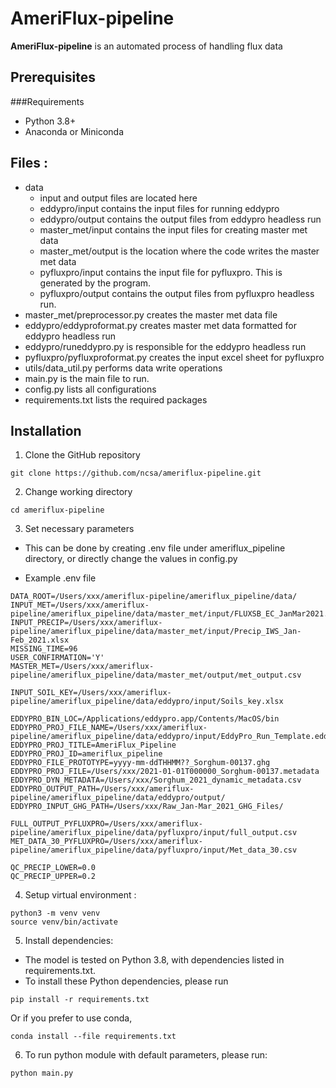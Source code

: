 # AmeriFlux-pipeline

**AmeriFlux-pipeline** is an automated process of handling flux data

## Prerequisites

###Requirements
- Python 3.8+
- Anaconda or Miniconda

## Files :
- data
  - input and output files are located here
  - eddypro/input contains the input files for running eddypro
  - eddypro/output contains the output files from eddypro headless run
  - master_met/input contains the input files for creating master met data
  - master_met/output is the location where the code writes the master met data
  - pyfluxpro/input contains the input file for pyfluxpro. This is generated by the program.
  - pyfluxpro/output contains the output files from pyfluxpro headless run.
- master_met/preprocessor.py creates the master met data file
- eddypro/eddyproformat.py creates master met data formatted for eddypro headless run
- eddypro/runeddypro.py is responsible for the eddypro headless run
- pyfluxpro/pyfluxproformat.py creates the input excel sheet for pyfluxpro
- utils/data_util.py performs data write operations
- main.py is the main file to run.
- config.py lists all configurations
- requirements.txt lists the required packages
## Installation

1. Clone the GitHub repository
```
git clone https://github.com/ncsa/ameriflux-pipeline.git
```
2. Change working directory
```
cd ameriflux-pipeline
```
3. Set necessary parameters
- This can be done by creating .env file under ameriflux_pipeline directory, or directly change the values in config.py

- Example .env file
```
DATA_ROOT=/Users/xxx/ameriflux-pipeline/ameriflux_pipeline/data/
INPUT_MET=/Users/xxx/ameriflux-pipeline/ameriflux_pipeline/data/master_met/input/FLUXSB_EC_JanMar2021.csv
INPUT_PRECIP=/Users/xxx/ameriflux-pipeline/ameriflux_pipeline/data/master_met/input/Precip_IWS_Jan-Feb_2021.xlsx
MISSING_TIME=96
USER_CONFIRMATION='Y'
MASTER_MET=/Users/xxx/ameriflux-pipeline/ameriflux_pipeline/data/master_met/output/met_output.csv

INPUT_SOIL_KEY=/Users/xxx/ameriflux-pipeline/ameriflux_pipeline/data/eddypro/input/Soils_key.xlsx

EDDYPRO_BIN_LOC=/Applications/eddypro.app/Contents/MacOS/bin
EDDYPRO_PROJ_FILE_NAME=/Users/xxx/ameriflux-pipeline/ameriflux_pipeline/data/eddypro/input/EddyPro_Run_Template.eddypro
EDDYPRO_PROJ_TITLE=AmeriFlux_Pipeline
EDDYPRO_PROJ_ID=ameriflux_pipeline
EDDYPRO_FILE_PROTOTYPE=yyyy-mm-ddTHHMM??_Sorghum-00137.ghg
EDDYPRO_PROJ_FILE=/Users/xxx/2021-01-01T000000_Sorghum-00137.metadata
EDDYPRO_DYN_METADATA=/Users/xxx/Sorghum_2021_dynamic_metadata.csv
EDDYPRO_OUTPUT_PATH=/Users/xxx/ameriflux-pipeline/ameriflux_pipeline/data/eddypro/output/
EDDYPRO_INPUT_GHG_PATH=/Users/xxx/Raw_Jan-Mar_2021_GHG_Files/

FULL_OUTPUT_PYFLUXPRO=/Users/xxx/ameriflux-pipeline/ameriflux_pipeline/data/pyfluxpro/input/full_output.csv
MET_DATA_30_PYFLUXPRO=/Users/xxx/ameriflux-pipeline/ameriflux_pipeline/data/pyfluxpro/input/Met_data_30.csv

QC_PRECIP_LOWER=0.0
QC_PRECIP_UPPER=0.2
```
4. Setup virtual environment :
```
python3 -m venv venv
source venv/bin/activate
```

5. Install dependencies: 
- The model is tested on Python 3.8, with dependencies listed in requirements.txt. 
- To install these Python dependencies, please run
```
pip install -r requirements.txt
```
Or if you prefer to use conda,
```
conda install --file requirements.txt
```

6. To run python module with default parameters, please run:
```
python main.py
```
